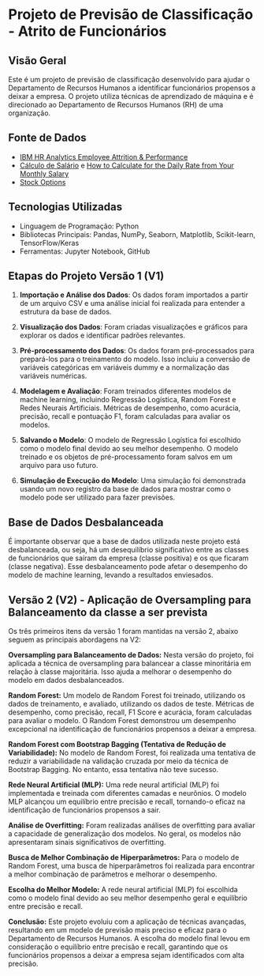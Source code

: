 # Projeto de Previsão de Classificação - Atrito de Funcionários

## Visão Geral

Este é um projeto de previsão de classificação desenvolvido para ajudar o Departamento de Recursos Humanos a identificar funcionários propensos a deixar a empresa. O projeto utiliza técnicas de aprendizado de máquina e é direcionado ao Departamento de Recursos Humanos (RH) de uma organização.

## Fonte de Dados

- [IBM HR Analytics Employee Attrition & Performance](https://www.kaggle.com/pavansubhasht/ibm-hr-analytics-attrition-dataset)
- [Cálculo de Salário](https://www.mom.gov.sg/employment-practices/salary/monthly-and-daily-salary) e [How to Calculate for the Daily Rate from Your Monthly Salary](https://sprout.zendesk.com/hc/en-us/articles/360030922133-How-to-Calculate-for-the-Daily-Rate-from-Your-Monthly-Salary-)
- [Stock Options](https://www.moneyunder30.com/employee-stock-options#:~:text=Typically%20they%20are%20granted%20to,a%20specific%20period%20of%20time.)

## Tecnologias Utilizadas

- Linguagem de Programação: Python
- Bibliotecas Principais: Pandas, NumPy, Seaborn, Matplotlib, Scikit-learn, TensorFlow/Keras
- Ferramentas: Jupyter Notebook, GitHub

## Etapas do Projeto Versão 1 (V1)

1. **Importação e Análise dos Dados**: Os dados foram importados a partir de um arquivo CSV e uma análise inicial foi realizada para entender a estrutura da base de dados.

2. **Visualização dos Dados**: Foram criadas visualizações e gráficos para explorar os dados e identificar padrões relevantes.

3. **Pré-processamento dos Dados**: Os dados foram pré-processados para prepará-los para o treinamento do modelo. Isso incluiu a conversão de variáveis categóricas em variáveis dummy e a normalização das variáveis numéricas.

4. **Modelagem e Avaliação**: Foram treinados diferentes modelos de machine learning, incluindo Regressão Logística, Random Forest e Redes Neurais Artificiais. Métricas de desempenho, como acurácia, precisão, recall e pontuação F1, foram calculadas para avaliar os modelos.

5. **Salvando o Modelo**: O modelo de Regressão Logística foi escolhido como o modelo final devido ao seu melhor desempenho. O modelo treinado e os objetos de pré-processamento foram salvos em um arquivo para uso futuro.

6. **Simulação de Execução do Modelo**: Uma simulação foi demonstrada usando um novo registro da base de dados para mostrar como o modelo pode ser utilizado para fazer previsões.

## Base de Dados Desbalanceada

É importante observar que a base de dados utilizada neste projeto está desbalanceada, ou seja, há um desequilíbrio significativo entre as classes de funcionários que saíram da empresa (classe positiva) e os que ficaram (classe negativa). Esse desbalanceamento pode afetar o desempenho do modelo de machine learning, levando a resultados enviesados.

## Versão 2 (V2) - Aplicação de Oversampling para Balanceamento da classe a ser prevista

Os três primeiros itens da versão 1 foram mantidas na versão 2, abaixo seguem as principais abordagens na V2:

**Oversampling para Balanceamento de Dados:**
Nesta versão do projeto, foi aplicada a técnica de oversampling para balancear a classe minoritária em relação à classe majoritária. Isso ajuda a melhorar o desempenho do modelo em dados desbalanceados.

**Random Forest:**
Um modelo de Random Forest foi treinado, utilizando os dados de treinamento, e avaliado, utilizando os dados de teste. Métricas de desempenho, como precisão, recall, F1 Score e acurácia, foram calculadas para avaliar o modelo. O Random Forest demonstrou um desempenho excepcional na identificação de funcionários propensos a deixar a empresa.

**Random Forest com Bootstrap Bagging (Tentativa de Redução de Variabilidade):**
No modelo de Random Forest, foi realizada uma tentativa de reduzir a variabilidade na validação cruzada por meio da técnica de Bootstrap Bagging. No entanto, essa tentativa não teve sucesso.

**Rede Neural Artificial (MLP):**
Uma rede neural artificial (MLP) foi implementada e treinada com diferentes camadas e neurônios. O modelo MLP alcançou um equilíbrio entre precisão e recall, tornando-o eficaz na identificação de funcionários propensos a sair.

**Análise de Overfitting:**
Foram realizadas análises de overfitting para avaliar a capacidade de generalização dos modelos. No geral, os modelos não apresentaram sinais significativos de overfitting.

**Busca de Melhor Combinação de Hiperparâmetros:**
Para o modelo de Random Forest, uma busca de hiperparâmetros foi realizada para encontrar a melhor combinação de parâmetros e melhorar o desempenho.

**Escolha do Melhor Modelo:**
A rede neural artificial (MLP) foi escolhida como o modelo final devido ao seu melhor desempenho geral e equilíbrio entre precisão e recall.

**Conclusão:**
Este projeto evoluiu com a aplicação de técnicas avançadas, resultando em um modelo de previsão mais preciso e eficaz para o Departamento de Recursos Humanos. A escolha do modelo final levou em consideração o equilíbrio entre precisão e recall, garantindo que os funcionários propensos a deixar a empresa sejam identificados com alta precisão.
